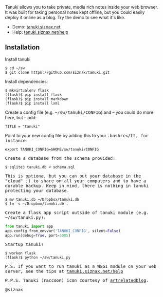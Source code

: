 Tanuki allows you to take private, media rich notes inside your web
browser. It was built for taking personal notes kept offline, but you
could easily deploy it online as a blog. Try the demo to see what it's
like. 

* Demo: [tanuki.siznax.net](http://tanuki.siznax.net/)
* Help: [tanuki.siznax.net/help](http://tanuki.siznax.net/help)


## Installation

Install tanuki

```shell
$ cd ~/sw   
$ git clone https://github.com/siznax/tanuki.git
```

Install dependencies:

```shell
$ mkvirtualenv flask    
(flask)$ pip install flask    
(flask)$ pip install markdown    
(flask)$ pip install lxml
```

Create a config file (e.g. <tt>~/sw/tanuki/CONFIG</tt>) and – you could do more here, but – add:

```shell
TITLE = "tanuki"    
```

Point to your new config file by adding this to your <tt>.bashrc</tt, for instance:

```shell
export TANUKI_CONFIG=$HOME/sw/tanuki/CONFIG
```

Create a database from the schema provided:

```shell
$ sqlite3 tanuki.db < schema.sql
```

This is optiona, but you can put your database in the "cloud" ;) to share on all your computers and to have a durable backup. Keep in mind, there is nothing in tanuki protecting your database.

```shell
$ mv tanuki.db ~/Dropbox/tanuki.db    
$ ln -s ~/Dropbox/tanuki.db .
```

Create a flask app script outside of tanuki module (e.g. <tt>~/sw/tanuki.py</tt>):

```python
from tanuki import app
app.config.from_envvar('TANUKI_CONFIG', silent=False)
app.run(debug=True, port=5005)
```

Startup tanuki!

```shell
$ workon flask
(flask)$ python ~/sw/tanuki.py
```

P.S. If you want to run tanuki as a WSGI module on your web server, see the tips at [tanuki.siznax.net/help](http://tanuki.siznax.net/help)


P.P.S. Tanuki (raccoon) icon courtesy of
[artrelatedblog](http://artrelatedblog.wordpress.com/2012/08/06/new-pixel-art-avatar/).


@siznax
